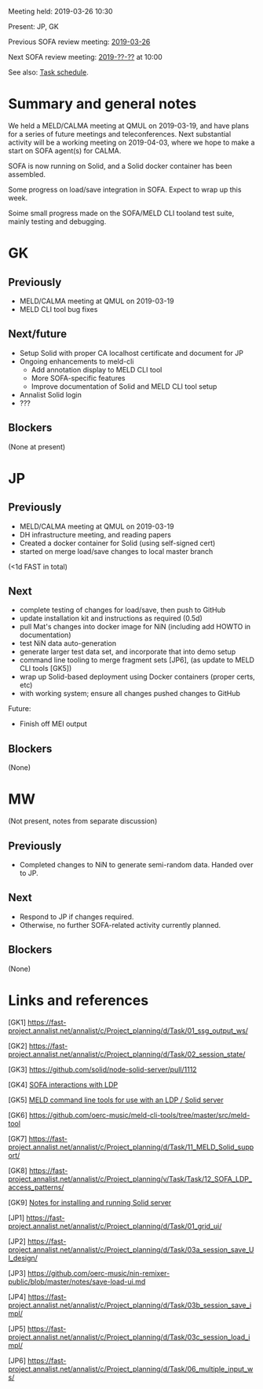 Meeting held: 2019-03-26 10:30

Present: JP, GK

Previous SOFA review meeting: [2019-03-26](./2019-03-19-meeting.md)

Next SOFA review meeting: [2019-??-??](./2019-??-??-meeting.md) at 10:00

See also: [Task schedule](https://fast-project.annalist.net/annalist/c/Project_planning/l/Task_schedule/).


# Summary and general notes

We held a MELD/CALMA meeting at QMUL on 2019-03-19, and have plans for a series of future meetings and teleconferences.  Next substantial activity will be a working meeting on 2019-04-03, where we hope to make a start on SOFA agent(s) for CALMA.

SOFA is now running on Solid, and a Solid docker container has been assembled.

Some progress on load/save integration in SOFA.  Expect to wrap up this week.

Soime small progress made on the SOFA/MELD CLI tooland test suite, mainly testing and debugging.


# GK

## Previously

- MELD/CALMA meeting at QMUL on 2019-03-19
- MELD CLI tool bug fixes


## Next/future

- Setup Solid with proper CA localhost certificate and document for JP
- Ongoing enhancements to meld-cli
    - Add annotation display to MELD CLI tool
    - More SOFA-specific features
    - Improve documentation of Solid and MELD CLI tool setup
- Annalist Solid login
- ???


## Blockers

(None at present)


# JP

## Previously

- MELD/CALMA meeting at QMUL on 2019-03-19
- DH infrastructure meeting, and reading papers
- Created a docker container for Solid (using self-signed cert)
- started on merge load/save changes to local master branch

(<1d FAST in total)

## Next

- complete testing of changes for load/save, then push to GitHub
- update installation kit and instructions as required (0.5d)
- pull Mat's changes into docker image for NiN (including add HOWTO in documentation)
- test NiN data auto-generation
- generate larger test data set, and incorporate that into demo setup
- command line tooling to merge fragment sets [JP6], (as update to MELD CLI tools [GK5])
- wrap up Solid-based deployment using Docker containers (proper certs, etc)
- with working system; ensure all changes pushed changes to GitHub

Future:

- Finish off MEI output

## Blockers

(None)

# MW

(Not present, notes from separate discussion)

## Previously

- Completed changes to NiN to generate semi-random data.  Handed over to JP.

## Next

- Respond to JP if changes required.
- Otherwise, no further SOFA-related activity currently planned.

## Blockers

(None)


# Links and references

[GK1] https://fast-project.annalist.net/annalist/c/Project_planning/d/Task/01_ssg_output_ws/

[GK2] https://fast-project.annalist.net/annalist/c/Project_planning/d/Task/02_session_state/

[GK3] https://github.com/solid/node-solid-server/pull/1112

[GK4] [SOFA interactions with LDP](../LDP-interaction-notes.md)

[GK5] [MELD command line tools for use with an LDP / Solid server](https://github.com/oerc-music/meld-cli-tools)

[GK6] https://github.com/oerc-music/meld-cli-tools/tree/master/src/meld-tool

[GK7] https://fast-project.annalist.net/annalist/c/Project_planning/d/Task/11_MELD_Solid_support/

[GK8] https://fast-project.annalist.net/annalist/c/Project_planning/v/Task/Task/12_SOFA_LDP_access_patterns/

[GK9] [Notes for installing and running Solid server](https://github.com/oerc-music/meld-cli-tools/blob/master/notes/20190208-solid-server-install-run.md)


[JP1] https://fast-project.annalist.net/annalist/c/Project_planning/d/Task/01_grid_ui/

[JP2] https://fast-project.annalist.net/annalist/c/Project_planning/d/Task/03a_session_save_UI_design/

[JP3] https://github.com/oerc-music/nin-remixer-public/blob/master/notes/save-load-ui.md

[JP4] https://fast-project.annalist.net/annalist/c/Project_planning/d/Task/03b_session_save_impl/

[JP5] https://fast-project.annalist.net/annalist/c/Project_planning/d/Task/03c_session_load_impl/

[JP6] https://fast-project.annalist.net/annalist/c/Project_planning/d/Task/06_multiple_input_ws/



